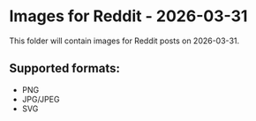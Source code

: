 # Images for Reddit - 2026-03-31

This folder will contain images for Reddit posts on 2026-03-31.

## Supported formats:
- PNG
- JPG/JPEG
- SVG
